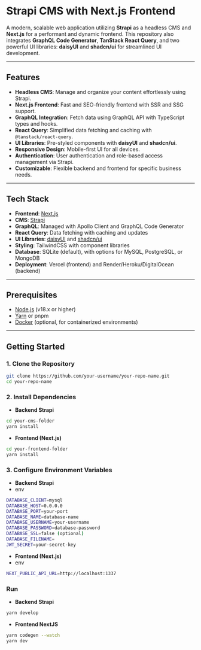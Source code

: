 # Strapi CMS with Next.js Frontend

A modern, scalable web application utilizing **Strapi** as a headless CMS and **Next.js** for a performant and dynamic frontend. This repository also integrates **GraphQL Code Generator**, **TanStack React Query**, and two powerful UI libraries: **daisyUI** and **shadcn/ui** for streamlined UI development.

---

## Features

- **Headless CMS**: Manage and organize your content effortlessly using Strapi.
- **Next.js Frontend**: Fast and SEO-friendly frontend with SSR and SSG support.
- **GraphQL Integration**: Fetch data using GraphQL API with TypeScript types and hooks.
- **React Query**: Simplified data fetching and caching with `@tanstack/react-query`.
- **UI Libraries**: Pre-styled components with **daisyUI** and **shadcn/ui**.
- **Responsive Design**: Mobile-first UI for all devices.
- **Authentication**: User authentication and role-based access management via Strapi.
- **Customizable**: Flexible backend and frontend for specific business needs.

---

## Tech Stack

- **Frontend**: [Next.js](https://nextjs.org/)
- **CMS**: [Strapi](https://strapi.io/)
- **GraphQL**: Managed with Apollo Client and GraphQL Code Generator
- **React Query**: Data fetching with caching and updates
- **UI Libraries**: [daisyUI](https://daisyui.com/) and [shadcn/ui](https://ui.shadcn.dev/)
- **Styling**: TailwindCSS with component libraries
- **Database**: SQLite (default), with options for MySQL, PostgreSQL, or MongoDB
- **Deployment**: Vercel (frontend) and Render/Heroku/DigitalOcean (backend)

---

## Prerequisites

- [Node.js](https://nodejs.org/) (v18.x or higher)
- [Yarn](https://yarnpkg.com/) or pnpm
- [Docker](https://www.docker.com/) (optional, for containerized environments)

---

## Getting Started

### 1. Clone the Repository

```bash
git clone https://github.com/your-username/your-repo-name.git
cd your-repo-name
```

### 2. Install Dependencies

- **Backend Strapi**
```bash
cd your-cms-folder
yarn install
```

- **Frontend (Next.js)**
```bash
cd your-frontend-folder
yarn install
```

### 3. Configure Environment Variables

- **Backend Strapi**
- env
```bash
DATABASE_CLIENT=mysql
DATABASE_HOST=0.0.0.0
DATABASE_PORT=your-port
DATABASE_NAME=database-name
DATABASE_USERNAME=your-username
DATABASE_PASSWORD=database-password
DATABASE_SSL=false (optional)
DATABASE_FILENAME=
JWT_SECRET=your-secret-key
```

- **Frontend (Next.js)**
- env
```bash
NEXT_PUBLIC_API_URL=http://localhost:1337
```

### Run

- **Backend Strapi**
```bash
yarn develop
```

- **Frontend NextJS**
```bash
yarn codegen --watch
yarn dev
```

